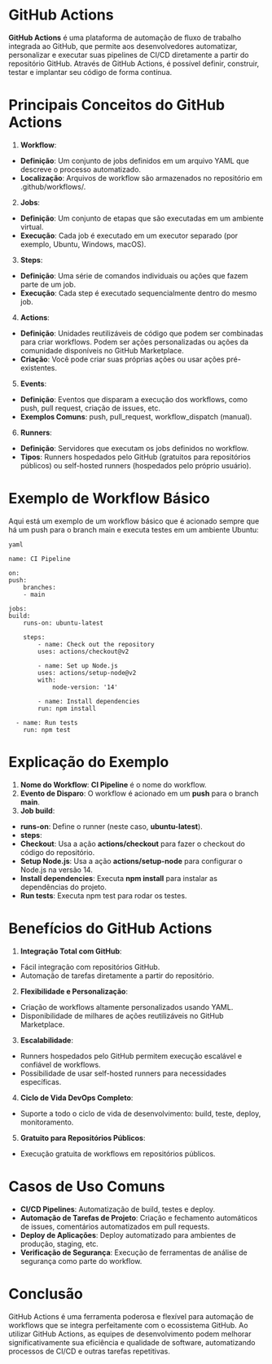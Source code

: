 # GitHub Actions

**GitHub Actions** é uma plataforma de automação de fluxo de trabalho integrada ao GitHub, que permite aos desenvolvedores automatizar, personalizar e executar suas pipelines de CI/CD diretamente a partir do repositório GitHub. Através de GitHub Actions, é possível definir, construir, testar e implantar seu código de forma contínua.

# Principais Conceitos do GitHub Actions

1. **Workflow**:
 - **Definição**: Um conjunto de jobs definidos em um arquivo YAML que descreve o processo automatizado.
 - **Localização**: Arquivos de workflow são armazenados no repositório em .github/workflows/.

2. **Jobs**:
 - **Definição**: Um conjunto de etapas que são executadas em um ambiente virtual.
 - **Execução**: Cada job é executado em um executor separado (por exemplo, Ubuntu, Windows, macOS).

3. **Steps**:
 - **Definição**: Uma série de comandos individuais ou ações que fazem parte de um job.
 - **Execução**: Cada step é executado sequencialmente dentro do mesmo job.

4. **Actions**:
 - **Definição**: Unidades reutilizáveis de código que podem ser combinadas para criar workflows. Podem ser ações personalizadas ou ações da comunidade disponíveis no GitHub Marketplace.
 - **Criação**: Você pode criar suas próprias ações ou usar ações pré-existentes.

5. **Events**:
 - **Definição**: Eventos que disparam a execução dos workflows, como push, pull request, criação de issues, etc.
 - **Exemplos Comuns**: push, pull_request, workflow_dispatch (manual).

6. **Runners**:
 - **Definição**: Servidores que executam os jobs definidos no workflow.
 - **Tipos**: Runners hospedados pelo GitHub (gratuitos para repositórios públicos) ou self-hosted runners (hospedados pelo próprio usuário).

# Exemplo de Workflow Básico

Aqui está um exemplo de um workflow básico que é acionado sempre que há um push para o branch main e executa testes em um ambiente Ubuntu:

    yaml

    name: CI Pipeline

    on:
    push:
        branches:
        - main

    jobs:
    build:
        runs-on: ubuntu-latest

        steps:
            - name: Check out the repository
            uses: actions/checkout@v2

            - name: Set up Node.js
            uses: actions/setup-node@v2
            with:
                node-version: '14'

            - name: Install dependencies
            run: npm install

      - name: Run tests
        run: npm test

# Explicação do Exemplo

1. **Nome do Workflow**: **CI Pipeline** é o nome do workflow.
2. **Evento de Disparo**: O workflow é acionado em um **push** para o branch **main**.
3. **Job build**:
 - **runs-on**: Define o runner (neste caso, **ubuntu-latest**).
 - **steps**:
  - **Checkout**: Usa a ação **actions/checkout** para fazer o checkout do código do repositório.
  - **Setup Node.js**: Usa a ação **actions/setup-node** para configurar o Node.js na versão 14.
  - **Install dependencies**: Executa **npm install** para instalar as dependências do projeto.
  - **Run tests**: Executa npm test para rodar os testes.

# Benefícios do GitHub Actions

1. **Integração Total com GitHub**:
 - Fácil integração com repositórios GitHub.
 - Automação de tarefas diretamente a partir do repositório.

2. **Flexibilidade e Personalização**:
 - Criação de workflows altamente personalizados usando YAML.
 - Disponibilidade de milhares de ações reutilizáveis no GitHub Marketplace.

3. **Escalabilidade**:
 - Runners hospedados pelo GitHub permitem execução escalável e confiável de workflows.
 - Possibilidade de usar self-hosted runners para necessidades específicas.

4. **Ciclo de Vida DevOps Completo**:
 - Suporte a todo o ciclo de vida de desenvolvimento: build, teste, deploy, monitoramento.

5. **Gratuito para Repositórios Públicos**:
 - Execução gratuita de workflows em repositórios públicos.

# Casos de Uso Comuns

 - **CI/CD Pipelines**: Automatização de build, testes e deploy.
 - **Automação de Tarefas de Projeto**: Criação e fechamento automáticos de issues, comentários automatizados em pull requests.
 - **Deploy de Aplicações**: Deploy automatizado para ambientes de produção, staging, etc.
 - **Verificação de Segurança**: Execução de ferramentas de análise de segurança como parte do workflow.

# Conclusão

GitHub Actions é uma ferramenta poderosa e flexível para automação de workflows que se integra perfeitamente com o ecossistema GitHub. Ao utilizar GitHub Actions, as equipes de desenvolvimento podem melhorar significativamente sua eficiência e qualidade de software, automatizando processos de CI/CD e outras tarefas repetitivas.

